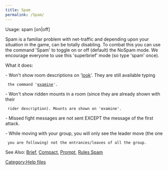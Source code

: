 ```yaml
---
title: Spam
permalink: /Spam/
---
```


Usage: spam \[on\|off\]

Spam is a familiar problem with net-traffic and depending upon your
situation in the game, can be totally disabling. To combat this you can
use the command 'Spam' to toggle on or off (default) the NoSpam mode. We
encourage everyone to use this 'superbrief' mode (so type 'spam' once).

What it does:

\- Won't show room descriptions on '[look](look "wikilink")'. They are
still available typing

` the command '`[`examine`](examine "wikilink")`'.`

\- Won't show ridden mounts in a room (since they are already shown with
their

` rider description). Mounts are shown on 'examine'.`

\- Missed fight messages are not sent EXCEPT the message of the first
attack.

\- While moving with your group, you will only see the leader move (the
one

` you are following) not the entrances/leaves of all the group.`

See Also: [Brief](Brief "wikilink"), [Compact](Compact "wikilink"),
[Prompt](Prompt "wikilink"), [Rules Spam](Rules_Spam "wikilink")

[Category:Help files](Category:Help_files "wikilink")